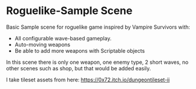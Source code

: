 # Roguelike-Sample Scene

Basic Sample scene for roguelike game inspired by Vampire Survivors with:

- All configurable wave-based gameplay.
- Auto-moving weapons
- Be able to add more weapons with Scriptable objects 

In this scene there is only one weapon, one enemy type, 2 short waves, no other scenes such as shop, but that would be added easily.

I take tileset assets from here: https://0x72.itch.io/dungeontileset-ii 